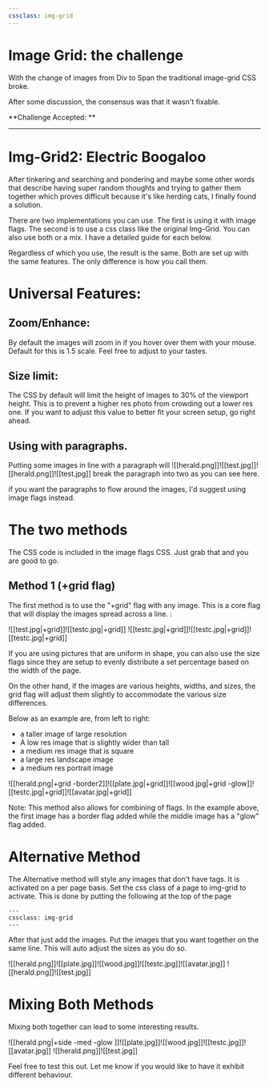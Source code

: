 ```yaml
---
cssclass: img-grid
---
```


# Image Grid: the challenge
With the change of images from Div to Span the traditional image-grid CSS broke. 

After some discussion, the consensus was that it wasn't fixable. 

**Challenge Accepted: **

---

# Img-Grid2: Electric Boogaloo
After tinkering and searching and pondering and maybe some other words that describe having super random thoughts and trying to gather them together which proves difficult because it's like herding cats, I finally found a solution. 

There are two implementations you can use. The first is using it with image flags. The second is to use a css class like the original Img-Grid. You can also use both or a mix. I have a detailed guide for each below. 

Regardless of which you use, the result is the same. Both are set up with the same features. The only difference is how you call them. 

# Universal Features: 
## Zoom/Enhance: 
By default the images will zoom in if you hover over them with your mouse. Default for this is 1.5 scale. Feel free to adjust to your tastes.
## Size limit: 
The CSS by default will limit the height of images to 30% of the viewport height. This is to prevent a higher res photo from crowding out a lower res one. If you want to adjust this value to better fit your screen setup, go right ahead. 

## Using with paragraphs. 

Putting some images in line with a paragraph will ![[herald.png]]![[test.jpg]]![[herald.png]]![[test.jpg]] break the paragraph into two as you can see here. 

if you want the paragraphs to flow around the images, I'd suggest using image flags instead. 

# The two methods
The CSS code is included in the image flags CSS. Just grab that and you are good to go. 

## Method 1 (+grid flag)

The first method is to use the "+grid" flag with any image. This is a core flag that will display the images spread across a line. : 

![[test.jpg|+grid]]![[testc.jpg|+grid]]
![[testc.jpg|+grid]]![[testc.jpg|+grid]]![[testc.jpg|+grid]]

If you are using pictures that are uniform in shape, you can also use the size flags since they are setup to evenly distribute a set percentage based on the width of the page. 

On the other hand, if the images are various heights, widths, and sizes, the grid flag will adjust them slightly to accommodate the various size differences. 

Below as an example are, from left to right: 
- a taller image of large resolution 
- A low res image that is slightly wider than tall
- a medium res image that is square 
- a large res landscape image
- a medium res portrait image 


![[herald.png|+grid -border2]]![[plate.jpg|+grid]]![[wood.jpg|+grid -glow]]![[testc.jpg|+grid]]![[avatar.jpg|+grid]]

Note: This method also allows for combining of flags. In the example above, the first image has a border flag added while the middle image has a "glow" flag added.


# Alternative Method
The Alternative method will style any images that don't have tags. 
It is activated on a per page basis. 
Set the css class of a page to img-grid to activate. 
This is done by putting the following at the top of the page
```
---
cssclass: img-grid
---
```

After that just add the images. Put the images that you want together on the same line. This will auto adjust the sizes as you do so. 

![[herald.png]]![[plate.jpg]]![[wood.jpg]]![[testc.jpg]]![[avatar.jpg]]
![[herald.png]]![[test.jpg]]




# Mixing Both Methods
Mixing both together can lead to some interesting results. 

![[herald.png|+side -med -glow ]]![[plate.jpg]]![[wood.jpg]]![[testc.jpg]]![[avatar.jpg]]
![[herald.png]]![[test.jpg]]


Feel free to test this out. Let me know if you would like to have it exhibit different behaviour. 